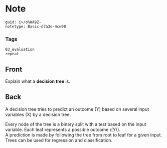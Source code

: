 # Note
```
guid: i>/o%WA9Z-
notetype: Basic-d7a3e-4ce08
```

### Tags
```
03_evaluation
repeat
```

## Front
Explain what a <b>decision tree</b> is.

## Back
A decision tree tries to predict an outcome \(Y\) based on several input variables \(X\) by a decision tree.<div>
</div><div>Every node of the tree is a binary split with a test based on the input variable. Each leaf represents a possible outcome \(Y\). </div><div>
</div><div>A prediction is made by following the tree from root to leaf for a given input. Trees can be used for regression and classification.</div>
